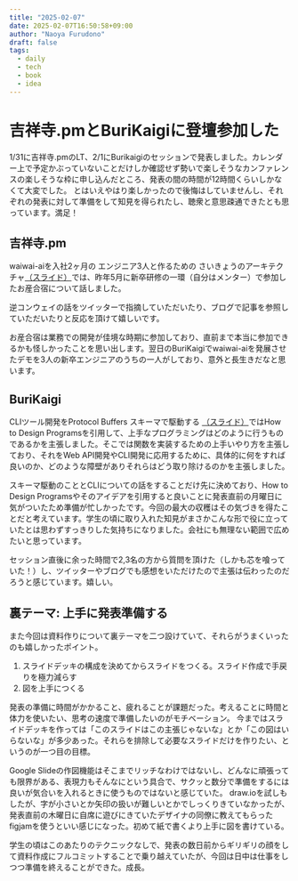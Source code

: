 ```yaml
---
title: "2025-02-07"
date: 2025-02-07T16:50:58+09:00
author: "Naoya Furudono"
draft: false
tags:
  - daily
  - tech
  - book
  - idea
---
```


# 吉祥寺.pmとBuriKaigiに登壇参加した

1/31に吉祥寺.pmのLT、2/1にBurikaigiのセッションで発表しました。カレンダー上で予定かぶっていないことだけしか確認せず勢いで楽しそうなカンファレンスの楽しそうな枠に申し込んだところ、発表の間の時間が12時間くらいしかなくて大変でした。
とはいえやはり楽しかったので後悔はしていませんし、それぞれの発表に対して準備をして知見を得られたし、聴衆と意思疎通できたとも思っています。満足！

## 吉祥寺.pm

waiwai-aiを入社2ヶ月の エンジニア3人と作るための さいきょうのアーキテクチャ[（スライド）](https://speakerdeck.com/naoyafurudono/waiwai-aiworu-she-2keyue-no-ensinia3ren-tozuo-rutameno-saikiyounoakitekutiya)では、昨年5月に新卒研修の一環（自分はメンター）で参加したお産合宿について話しました。

逆コンウェイの話をツイッターで指摘していただいたり、ブログで記事を参照していただいたりと反応を頂けて嬉しいです。

お産合宿は業務での開発が佳境な時期に参加しており、直前まで本当に参加できるかも怪しかったことを思い出します。翌日のBuriKaigiでwaiwai-aiを発展させたデモを3人の新卒エンジニアのうちの一人がしており、意外と長生きだなと思います。

## BuriKaigi

CLIツール開発をProtocol Buffers スキーマで駆動する
[（スライド）](https://speakerdeck.com/naoyafurudono/cliturukai-fa-woprotocol-buffers-sukimadequ-dong-suru)ではHow to Design Programsを引用して、上手なプログラミングはどのように行うものであるかを主張しました。そこでは関数を実装するための上手いやり方を主張しており、それをWeb API開発やCLI開発に応用するために、具体的に何をすれば良いのか、どのような障壁がありそれらはどう取り除けるのかを主張しました。

スキーマ駆動のこととCLIについての話をすることだけ先に決めており、How to Design Programsやそのアイデアを引用すると良いことに発表直前の月曜日に気がついたため準備が忙しかったです。今回の最大の収穫はその気づきを得たことだと考えています。学生の頃に取り入れた知見がまさかこんな形で役に立っていたとは思わずすっきりした気持ちになりました。会社にも無理ない範囲で広めたいと思っています。

セッション直後に余った時間で2,3名の方から質問を頂けた（しかも芯を喰っていた！）し、ツイッターやブログでも感想をいただけたので主張は伝わったのだろうと感じています。嬉しい。

## 裏テーマ: 上手に発表準備する

また今回は資料作りについて裏テーマを二つ設けていて、それらがうまくいったのも嬉しかったポイント。

1. スライドデッキの構成を決めてからスライドをつくる。スライド作成で手戻りを極力減らす
1. 図を上手につくる

発表の準備に時間がかかること、疲れることが課題だった。考えることに時間と体力を使いたい、思考の速度で準備したいのがモチベーション。
今まではスライドデッキを作っては「このスライドはこの主張じゃないな」とか「この図はいらないな」が多少あった。それらを排除して必要なスライドだけを作りたい、というのが一つ目の目標。

Google Slideの作図機能はそこまでリッチなわけではないし、どんなに頑張っても限界がある、表現力もそんなにという具合で、サクッと数分で準備をするには良いが気合いを入れるときに使うものではないと感じていた。
draw.ioを試しもしたが、字が小さいとか矢印の扱いが難しいとかでしっくりきていなかったが、発表直前の木曜日に自席に遊びにきていたデザイナの同僚に教えてもらったfigjamを使うといい感じになった。初めて紙で書くより上手に図を書けている。

学生の頃はこのあたりのテクニックなしで、発表の数日前からギリギリの顔をして資料作成にフルコミットすることで乗り越えていたが、今回は日中は仕事をしつつ準備を終えることができた。成長。
